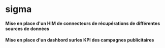 # sigma
#### Mise en place d'un HIM de  connecteurs de récupérations de différentes sources de données
#### Mise en place d'un dashbord surles KPI des campagnes publicitaires
